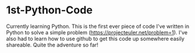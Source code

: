 # 1st-Python-Code
Currently learning Python. This is the first ever piece of code I've written in Python to solve a simple problem (https://projecteuler.net/problem=1). I've also had to learn how to use github to get this code up somewhere easily shareable. Quite the adventure so far!
